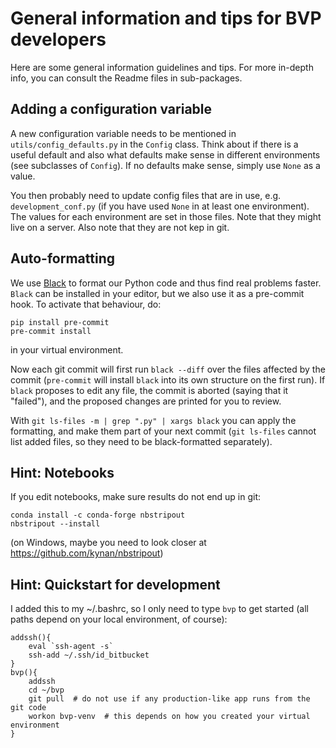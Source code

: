 # General information and tips for BVP developers

Here are some general information guidelines and tips.
For more in-depth info, you can consult the Readme files in sub-packages.

## Adding a configuration variable

A new configuration variable needs to be mentioned in `utils/config_defaults.py` in the `Config` class.
Think about if there is a useful default and also what defaults make sense in different environments (see subclasses of `Config`).
If no defaults make sense, simply use `None` as a value.

You then probably need to update config files that are in use, e.g. `development_conf.py` (if you have used `None` in at least one environment).
The values for each environment are set in those files. Note that they might live on a server. Also note that they are not kep in git.


## Auto-formatting

We use [Black](https://github.com/ambv/black) to format our Python code and thus find real problems faster.
`Black` can be installed in your editor, but we also use it as a pre-commit hook. To activate that behaviour, do:

    pip install pre-commit
    pre-commit install

in your virtual environment.

Now each git commit will first run `black --diff` over the files affected by the commit
(`pre-commit` will install `black` into its own structure on the first run).
If `black` proposes to edit any file, the commit is aborted (saying that it "failed"), 
and the proposed changes are printed for you to review.

With `git ls-files -m | grep ".py" | xargs black` you can apply the formatting, 
and make them part of your next commit (`git ls-files` cannot list added files,
so they need to be black-formatted separately).


## Hint: Notebooks

If you edit notebooks, make sure results do not end up in git:

    conda install -c conda-forge nbstripout
    nbstripout --install

(on Windows, maybe you need to look closer at https://github.com/kynan/nbstripout)


## Hint: Quickstart for development

I added this to my ~/.bashrc, so I only need to type `bvp` to get started (all paths depend on your local environment, of course):

    addssh(){
        eval `ssh-agent -s`
        ssh-add ~/.ssh/id_bitbucket
    }
    bvp(){
        addssh
        cd ~/bvp  
        git pull  # do not use if any production-like app runs from the git code                                                                                                                                                                     
        workon bvp-venv  # this depends on how you created your virtual environment
    }

